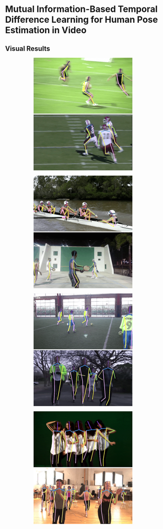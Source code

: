 # Mutual Information-Based Temporal Difference Learning for Human Pose Estimation in Video

## Visual Results

<p align='center'>
<img src="docs/reshape3.gif" alt="result" style="zoom:100%;" witdth="320" height="180" />
<img src="docs/reshape4.gif" alt="result" style="zoom:100%;" witdth="320" height="180" />
</p>

<p align='center'>
<img src="docs/reshape5.gif" alt="result" style="zoom:100%;" witdth="320" height="180" />
<img src="docs/reshape6.gif" alt="result" style="zoom:100%;" witdth="320" height="180" /> 
</p>

<p align='center'>
<img src="docs/reshape7.gif" alt="result" style="zoom:100%;" witdth="320" height="180" />
<img src="docs/reshape8.gif" alt="result" style="zoom:100%;" witdth="320" height="180" />
</p>

<p align='center'>
<img src="docs/reshape9.gif" alt="result" style="zoom:100%;" witdth="320" height="180" /> 
<img src="docs/reshape11.gif" alt="result" style="zoom:100%;" witdth="320" height="180" />
</p>


